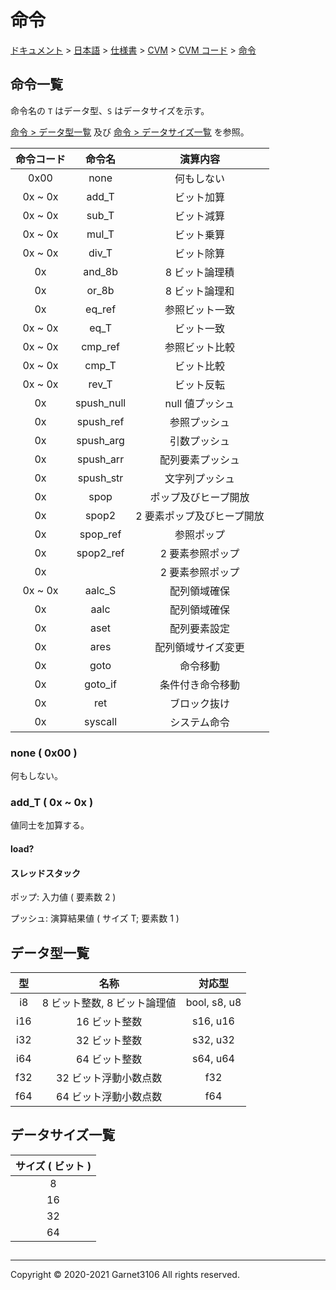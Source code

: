 # 命令

[ドキュメント](../../../../../index.md) > [日本語](../../../../index.md) > [仕様書](../../../index.md) > [CVM](../../index.md) > [CVM コード](../index.md) > [命令](./index.md)

## 命令一覧

命令名の `T` はデータ型、`S` はデータサイズを示す。

[命令 > データ型一覧](./index.md) 及び [命令 > データサイズ一覧](./index.md) を参照。

|命令コード|命令名|演算内容|
|:-:|:-:|:-:|
|0x00|none|何もしない|
|0x ~ 0x|add_T|ビット加算|
|0x ~ 0x|sub_T|ビット減算|
|0x ~ 0x|mul_T|ビット乗算|
|0x ~ 0x|div_T|ビット除算|
|0x|and_8b|8 ビット論理積|
|0x|or_8b|8 ビット論理和|
|0x|eq_ref|参照ビット一致|
|0x ~ 0x|eq_T|ビット一致|
|0x ~ 0x|cmp_ref|参照ビット比較|
|0x ~ 0x|cmp_T|ビット比較|
|0x ~ 0x|rev_T|ビット反転|
|0x|spush_null|null 値プッシュ|
|0x|spush_ref|参照プッシュ|
|0x|spush_arg|引数プッシュ|
|0x|spush_arr|配列要素プッシュ|
|0x|spush_str|文字列プッシュ|
|0x|spop|ポップ及びヒープ開放|
|0x|spop2|2 要素ポップ及びヒープ開放|
|0x|spop_ref|参照ポップ|
|0x|spop2_ref|2 要素参照ポップ|
|0x||2 要素参照ポップ|
|0x ~ 0x|aalc_S|配列領域確保|
|0x|aalc|配列領域確保|
|0x|aset|配列要素設定|
|0x|ares|配列領域サイズ変更|
|0x|goto|命令移動|
|0x|goto_if|条件付き命令移動|
|0x|ret|ブロック抜け|
|0x|syscall|システム命令|

### none ( 0x00 )

何もしない。

### add_T ( 0x ~ 0x )

値同士を加算する。

#### load?

#### スレッドスタック

ポップ: 入力値 ( 要素数 2 )

プッシュ: 演算結果値 ( サイズ T; 要素数 1 )

## データ型一覧

|型|名称|対応型|
|:-:|:-:|:-:|
|i8|8 ビット整数, 8 ビット論理値|bool, s8, u8|
|i16|16 ビット整数|s16, u16|
|i32|32 ビット整数|s32, u32|
|i64|64 ビット整数|s64, u64|
|f32|32 ビット浮動小数点数|f32|
|f64|64 ビット浮動小数点数|f64|

## データサイズ一覧

|サイズ ( ビット )|
|:-:|
|8|
|16|
|32|
|64|

## 

---

Copyright © 2020-2021 Garnet3106 All rights reserved.
